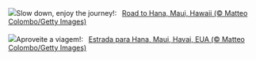 ![](https://www.bing.com/th?id=OHR.HanaHighway_EN-GB1532378824_UHD.jpg&w=1000)Slow down, enjoy the journey!:&nbsp;&ensp;[Road to Hana, Maui, Hawaii (© Matteo Colombo/Getty Images)](https://www.bing.com/th?id=OHR.HanaHighway_EN-GB1532378824_UHD.jpg)
<br><br/>
![](https://www.bing.com/th?id=OHR.HanaHighway_PT-BR9575647146_UHD.jpg&w=1000)Aproveite a viagem!:&nbsp;&ensp;[Estrada para Hana, Maui, Havai, EUA (© Matteo Colombo/Getty Images)](https://www.bing.com/th?id=OHR.HanaHighway_PT-BR9575647146_UHD.jpg)
<br><br/>
